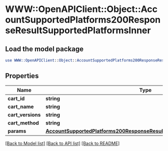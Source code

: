 # WWW::OpenAPIClient::Object::AccountSupportedPlatforms200ResponseResultSupportedPlatformsInner

## Load the model package
```perl
use WWW::OpenAPIClient::Object::AccountSupportedPlatforms200ResponseResultSupportedPlatformsInner;
```

## Properties
Name | Type | Description | Notes
------------ | ------------- | ------------- | -------------
**cart_id** | **string** |  | [optional] 
**cart_name** | **string** |  | [optional] 
**cart_versions** | **string** |  | [optional] 
**cart_method** | **string** |  | [optional] 
**params** | [**AccountSupportedPlatforms200ResponseResultSupportedPlatformsInnerParams**](AccountSupportedPlatforms200ResponseResultSupportedPlatformsInnerParams.md) |  | [optional] 

[[Back to Model list]](../README.md#documentation-for-models) [[Back to API list]](../README.md#documentation-for-api-endpoints) [[Back to README]](../README.md)


